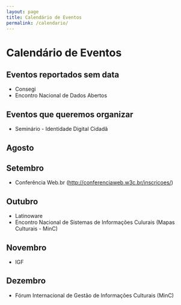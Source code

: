 ```yaml
---
layout: page
title: Calendário de Eventos
permalink: /calendario/
---
```


# Calendário de Eventos

## Eventos reportados sem data

* Consegi
* Encontro  Nacional de Dados Abertos

## Eventos que queremos organizar

* Seminário - Identidade Digital Cidadã

## Agosto

## Setembro

* Conferência Web.br (http://conferenciaweb.w3c.br/inscricoes/)

## Outubro

* Latinoware
* Encontro Nacional de Sistemas de Informações Culurais (Mapas Culturais - MinC)

## Novembro

* IGF

## Dezembro

* Fórum Internacional de Gestão de Informações Culturais (MinC)
